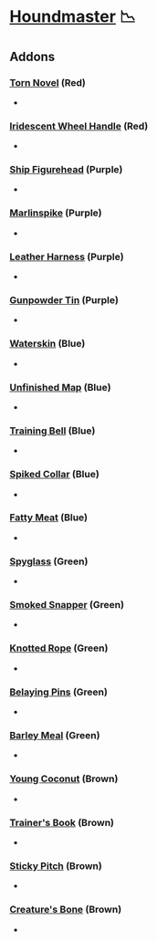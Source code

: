 # [Houndmaster](<https://deadbydaylight.wiki.gg/wiki/Portia_Maye>) 📉

## Addons

### [Torn Novel](<https://deadbydaylight.wiki.gg/wiki/Torn_Novel>) (Red)

-


### [Iridescent Wheel Handle](<https://deadbydaylight.wiki.gg/wiki/Iridescent_Wheel_Handle>) (Red)

-


### [Ship Figurehead](<https://deadbydaylight.wiki.gg/wiki/Ship_Figurehead>) (Purple)

-


### [Marlinspike](<https://deadbydaylight.wiki.gg/wiki/Marlinspike>) (Purple)

-


### [Leather Harness](<https://deadbydaylight.wiki.gg/wiki/Leather_Harness>) (Purple)

-


### [Gunpowder Tin](<https://deadbydaylight.wiki.gg/wiki/Gunpowder_Tin>) (Purple)

-


### [Waterskin](<https://deadbydaylight.wiki.gg/wiki/Waterskin>) (Blue)

-


### [Unfinished Map](<https://deadbydaylight.wiki.gg/wiki/Unfinished_Map>) (Blue)

-


### [Training Bell](<https://deadbydaylight.wiki.gg/wiki/Training_Bell>) (Blue)

-


### [Spiked Collar](<https://deadbydaylight.wiki.gg/wiki/Spiked_Collar>) (Blue)

-


### [Fatty Meat](<https://deadbydaylight.wiki.gg/wiki/Fatty_Meat>) (Blue)

-


### [Spyglass](<https://deadbydaylight.wiki.gg/wiki/Spyglass>) (Green)

-


### [Smoked Snapper](<https://deadbydaylight.wiki.gg/wiki/Smoked_Snapper>) (Green)

-


### [Knotted Rope](<https://deadbydaylight.wiki.gg/wiki/Knotted_Rope>) (Green)

-


### [Belaying Pins](<https://deadbydaylight.wiki.gg/wiki/Belaying_Pins>) (Green)

-


### [Barley Meal](<https://deadbydaylight.wiki.gg/wiki/Barley_Meal>) (Green)

-


### [Young Coconut](<https://deadbydaylight.wiki.gg/wiki/Young_Coconut>) (Brown)

-


### [Trainer's Book](<https://deadbydaylight.wiki.gg/wiki/Trainer%27s_Book>) (Brown)

-


### [Sticky Pitch](<https://deadbydaylight.wiki.gg/wiki/Sticky_Pitch>) (Brown)

-


### [Creature's Bone](<https://deadbydaylight.wiki.gg/wiki/Creature%27s_Bone>) (Brown)

-
